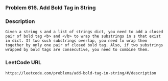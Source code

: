 ### Problem 616. Add Bold Tag in String

### Description
	Given a string s and a list of strings dict, you need to add a closed pair of bold tag <b> and </b> to wrap the substrings in s that exist in dict. If two such substrings overlap, you need to wrap them together by only one pair of closed bold tag. Also, if two substrings wrapped by bold tags are consecutive, you need to combine them.

### LeetCode URL
	https://leetcode.com/problems/add-bold-tag-in-string/#/description
